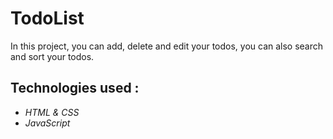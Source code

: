 # TodoList
In this project, you can add, delete and edit your todos, you can also search and sort your todos.

## Technologies used : 
* *HTML & CSS*
* *JavaScript*

